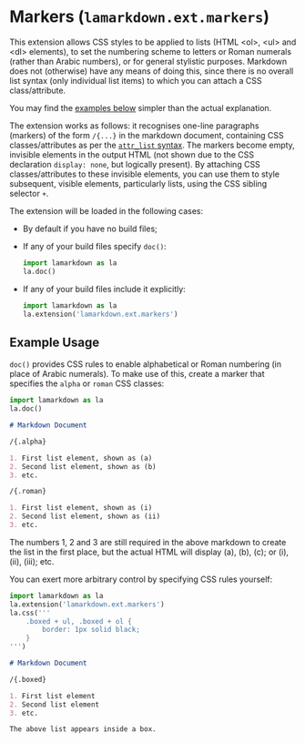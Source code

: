 # Markers (`lamarkdown.ext.markers`)

This extension allows CSS styles to be applied to lists (HTML \<ol>, \<ul> and \<dl> elements), to set the numbering scheme to letters or Roman numerals (rather than Arabic numbers), or for general stylistic purposes. Markdown does not (otherwise) have any means of doing this, since there is no overall list syntax (only individual list items) to which you can attach a CSS class/attribute.

You may find the [examples below](#example-usage) simpler than the actual explanation.

The extension works as follows: it recognises one-line paragraphs (markers) of the form `/{...}` in the markdown document, containing CSS classes/attributes as per the [`attr_list` syntax](https://python-markdown.github.io/extensions/attr_list/). The markers become empty, invisible elements in the output HTML (not shown due to the CSS declaration `display: none`, but logically present). By attaching CSS classes/attributes to these invisible elements, you can use them to style subsequent, visible elements, particularly lists, using the CSS sibling selector `+`.

The extension will be loaded in the following cases:

* By default if you have no build files;

* If any of your build files specify `doc()`:
    ```python
    import lamarkdown as la
    la.doc()
    ```

* If any of your build files include it explicitly:
    ```python
    import lamarkdown as la
    la.extension('lamarkdown.ext.markers')
    ```

## Example Usage

`doc()` provides CSS rules to enable alphabetical or Roman numbering (in place of Arabic numerals). To make use of this, create a marker that specifies the `alpha` or `roman` CSS classes:

```python
import lamarkdown as la
la.doc()
```
```markdown
# Markdown Document

/{.alpha}

1. First list element, shown as (a)
2. Second list element, shown as (b)
3. etc.

/{.roman}

1. First list element, shown as (i)
2. Second list element, shown as (ii)
3. etc.
```

The numbers 1, 2 and 3 are still required in the above markdown to create the list in the first place, but the actual HTML will display (a), (b), (c); or (i), (ii), (iii); etc.

You can exert more arbitrary control by specifying CSS rules yourself:

```python
import lamarkdown as la
la.extension('lamarkdown.ext.markers')
la.css('''
    .boxed + ul, .boxed + ol {
        border: 1px solid black;
    }
''')
```
```markdown
# Markdown Document

/{.boxed}

1. First list element
2. Second list element
3. etc.

The above list appears inside a box.
```
